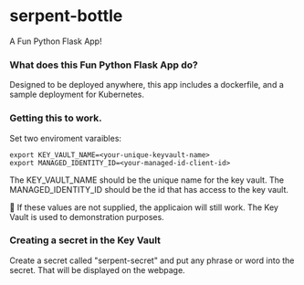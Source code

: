 # serpent-bottle
A Fun Python Flask App!

### What does this Fun Python Flask App do?
Designed to be deployed anywhere, this app includes a dockerfile, and a sample deployment for Kubernetes.

### Getting this to work.
Set two enviroment varaibles:
```
export KEY_VAULT_NAME=<your-unique-keyvault-name>
export MANAGED_IDENTITY_ID=<your-managed-id-client-id>
```

The KEY_VAULT_NAME should be the unique name for the key vault.
The MANAGED_IDENTITY_ID should be the id that has access to the key vault.

🤔 If these values are not supplied, the applicaion will still work. The Key Vault is used to demonstration purposes.

### Creating a secret in the Key Vault
Create a secret called "serpent-secret" and put any phrase or word into the secret. That will be displayed on the webpage.